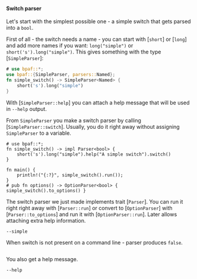 #### Switch parser

Let's start with the simplest possible one - a simple switch that gets parsed into a `bool`.

First of all - the switch needs a name - you can start with [`short`] or [`long`] and add more
names if you want: `long("simple")` or `short('s').long("simple")`. This gives something with
the type [`SimpleParser`]:

```rust
# use bpaf::*;
use bpaf::{SimpleParser, parsers::Named};
fn simple_switch() -> SimpleParser<Named> {
    short('s').long("simple")
}
```

With [`SimpleParser::help`] you can attach a help message that will be used in `--help` output.

From `SimpleParser` you make a switch parser by calling [`SimpleParser::switch`]. Usually, you do it
right away without assigning `SimpleParser` to a variable.

```rust,id:1
# use bpaf::*;
fn simple_switch() -> impl Parser<bool> {
    short('s').long("simple").help("A simple switch").switch()
}

fn main() {
    println!("{:?}", simple_switch().run());
}
# pub fn options() -> OptionParser<bool> { simple_switch().to_options() }
```


The switch parser we just made implements trait [`Parser`]. You can run it right right away
with [`Parser::run`] or convert to [`OptionParser`] with [`Parser::to_options`] and run it with
[`OptionParser::run`]. Later allows attaching extra help information.


```run,id:1
--simple
```

When switch is not present on a command line - parser produces `false`.

```run,id:1

```

You also get a help message.

```run,id:1
--help
```
